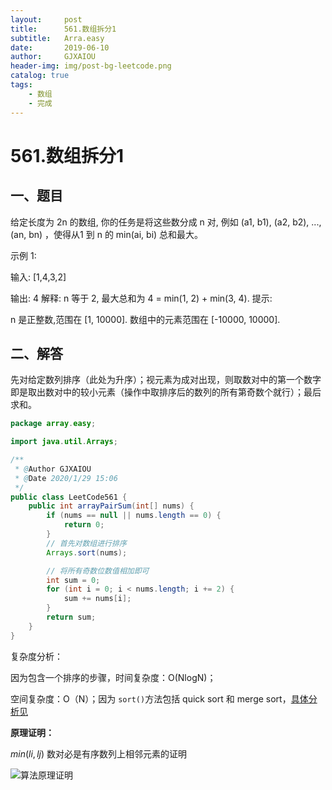 ```yaml
---
layout:     post
title:      561.数组拆分1
subtitle:   Arra.easy
date:       2019-06-10
author:     GJXAIOU
header-img: img/post-bg-leetcode.png
catalog: true
tags:
    - 数组
    - 完成
---
```





# 561.数组拆分1


## 一、题目

给定长度为 2n 的数组, 你的任务是将这些数分成 n 对, 例如 (a1, b1), (a2, b2), ..., (an, bn) ，使得从1 到 n 的 min(ai, bi) 总和最大。

示例 1:

输入: [1,4,3,2]

输出: 4
解释: n 等于 2, 最大总和为 4 = min(1, 2) + min(3, 4).
提示:

n 是正整数,范围在 [1, 10000].
数组中的元素范围在 [-10000, 10000].




## 二、解答

先对给定数列排序（此处为升序）；视元素为成对出现，则取数对中的第一个数字即是取出数对中的较小元素（操作中取排序后的数列的所有第奇数个就行）；最后求和。

```java
package array.easy;

import java.util.Arrays;

/**
 * @Author GJXAIOU
 * @Date 2020/1/29 15:06
 */
public class LeetCode561 {
    public int arrayPairSum(int[] nums) {
        if (nums == null || nums.length == 0) {
            return 0;
        }
        // 首先对数组进行排序
        Arrays.sort(nums);

        // 将所有奇数位数值相加即可
        int sum = 0;
        for (int i = 0; i < nums.length; i += 2) {
            sum += nums[i];
        }
        return sum;
    }
}

```

复杂度分析：

因为包含一个排序的步骤，时间复杂度：O(NlogN)；

空间复杂度：O（N）；因为 `sort()`方法包括 quick sort 和 merge sort，[具体分析见](https://www.cnblogs.com/phoebe815/p/4249340.html)



**原理证明：**

 $min(li,lj)$ 数对必是有序数列上相邻元素的证明

![算法原理证明](561.%E6%95%B0%E7%BB%84%E6%8B%86%E5%88%861.resource/%E7%AE%97%E6%B3%95%E5%8E%9F%E7%90%86%E8%AF%81%E6%98%8E.png)












